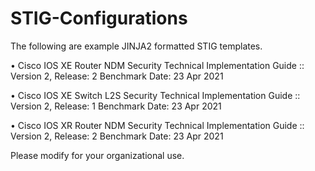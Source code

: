 # STIG-Configurations
The following are example JINJA2 formatted STIG templates.

  •	Cisco IOS XE Router NDM Security Technical Implementation Guide :: Version 2, Release: 2 Benchmark Date: 23 Apr 2021
  
  •	Cisco IOS XE Switch L2S Security Technical Implementation Guide :: Version 2, Release: 1 Benchmark Date: 23 Apr 2021
  
  •	Cisco IOS XR Router NDM Security Technical Implementation Guide :: Version 2, Release: 2 Benchmark Date: 23 Apr 2021

Please modify for your organizational use.
